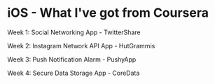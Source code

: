 # iOS - What I've got from Coursera 

Week 1: Social Networking App - TwitterShare

Week 2: Instagram Network API App - HutGrammis

Week 3: Push Notification Alarm - PushyApp

Week 4: Secure Data Storage App - CoreData
